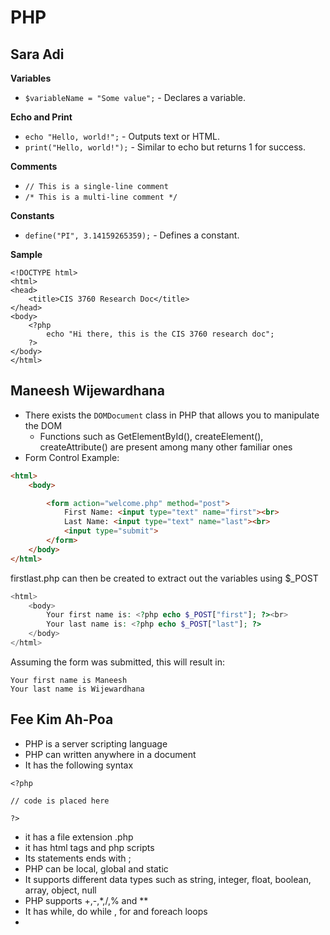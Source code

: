 # PHP

## Sara Adi
**Variables**
* `$variableName = "Some value";` - Declares a variable.

**Echo and Print**
* `echo "Hello, world!";` - Outputs text or HTML.
* `print("Hello, world!");` - Similar to echo but returns 1 for success.

**Comments**
* `// This is a single-line comment`
* `/* This is a multi-line comment */`

**Constants**
* `define("PI", 3.14159265359);` - Defines a constant.

**Sample**

```
<!DOCTYPE html>
<html>
<head>
    <title>CIS 3760 Research Doc</title>
</head>
<body>
    <?php
        echo "Hi there, this is the CIS 3760 research doc";
    ?>
</body>
</html>
```

## Maneesh Wijewardhana
-   There exists the `DOMDocument` class in PHP that allows you to manipulate the DOM
    -   Functions such as GetElementById(), createElement(), createAttribute() are present among many other familiar ones
-   Form Control Example:
```html
<html>
    <body>

        <form action="welcome.php" method="post">
            First Name: <input type="text" name="first"><br>
            Last Name: <input type="text" name="last"><br>
            <input type="submit">
        </form>
    </body>
</html>
```

firstlast.php can then be created to extract out the variables using $_POST
```php
<html>
    <body>
        Your first name is: <?php echo $_POST["first"]; ?><br>
        Your last name is: <?php echo $_POST["last"]; ?>
    </body>
</html>
```

Assuming the form was submitted, this will result in:

```
Your first name is Maneesh
Your last name is Wijewardhana
```

## Fee Kim Ah-Poa

- PHP is a server scripting language
- PHP can written anywhere in a document
- It has the following syntax

 ```
 <?php

 // code is placed here

 ?>

 ```
- it has a file extension .php
- it has html tags and php scripts
- Its statements ends with ;
- PHP can be local, global and static
- It supports different data types such as string, integer, float, boolean, array, object, null
- PHP supports +,-,*,/,% and **
- It has while, do while , for and foreach loops
-

    

